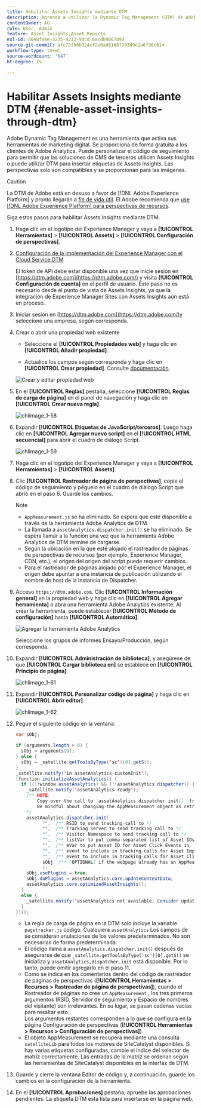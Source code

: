 ```yaml
---
title: Habilitar Assets Insights mediante DTM
description: Aprenda a utilizar la Dynamic Tag Management (DTM) de Adobe para habilitar Assets Insights.
contentOwner: AG
role: User, Admin
feature: Asset Insights,Asset Reports
exl-id: 80e8f84e-3235-4212-9dcd-6acdb9067893
source-git-commit: afc72fb6b324cf2e0ad8168f783d9c1a6f96c614
workflow-type: tm+mt
source-wordcount: '647'
ht-degree: 1%

---
```


# Habilitar Assets Insights mediante DTM {#enable-asset-insights-through-dtm}

Adobe Dynamic Tag Management es una herramienta que activa sus herramientas de marketing digital. Se proporciona de forma gratuita a los clientes de Adobe Analytics. Puede personalizar el código de seguimiento para permitir que las soluciones de CMS de terceros utilicen Assets Insights o puede utilizar DTM para insertar etiquetas de Assets Insights. Las perspectivas solo son compatibles y se proporcionan para las imágenes.

>[!CAUTION]
>
>La DTM de Adobe está en desuso a favor de [!DNL Adobe Experience Platform] y pronto llegarán a [fin de vida útil](https://medium.com/launch-by-adobe/dtm-plans-for-a-sunset-3c6aab003a6f). El Adobe recomienda que [use [!DNL Adobe Experience Platform] para perspectivas de recursos](https://experienceleague.adobe.com/docs/experience-manager-learn/assets/advanced/asset-insights-launch-tutorial.html).

Siga estos pasos para habilitar Assets Insights mediante DTM.

1. Haga clic en el logotipo del Experience Manager y vaya a **[!UICONTROL Herramientas]** > **[!UICONTROL Assets]** > **[!UICONTROL Configuración de perspectivas]**.
1. [Configuración de la implementación del Experience Manager con el Cloud Service DTM](/help/sites-administering/dtm.md)

   El token de API debe estar disponible una vez que inicie sesión en [https://dtm.adobe.com](https://dtm.adobe.com/) y visita **[!UICONTROL Configuración de cuenta]** en el perfil de usuario. Este paso no es necesario desde el punto de vista de Assets Insights, ya que la integración de Experience Manager Sites con Assets Insights aún está en proceso.

1. Iniciar sesión en [https://dtm.adobe.com](https://dtm.adobe.com/)y seleccione una empresa, según corresponda.
1. Crear o abrir una propiedad web existente

   * Seleccione el **[!UICONTROL Propiedades web]** y haga clic en **[!UICONTROL Añadir propiedad]**.

   * Actualice los campos según corresponda y haga clic en **[!UICONTROL Crear propiedad]**. Consulte [documentación](https://experienceleague.adobe.com/docs/experience-manager-learn/getting-started-wknd-tutorial-develop/overview.html?lang=es).

   ![Crear y editar propiedad web](assets/Create-edit-web-property.png)

1. En el **[!UICONTROL Reglas]** pestaña, seleccione **[!UICONTROL Reglas de carga de página]** en el panel de navegación y haga clic en **[!UICONTROL Crear nueva regla]**.

   ![chlimage_1-58](assets/chlimage_1-194.png)

1. Expandir **[!UICONTROL Etiquetas de JavaScript/terceros]**. Luego haga clic en **[!UICONTROL Agregar nuevo script]** en el **[!UICONTROL HTML secuencial]** para abrir el cuadro de diálogo Script.

   ![chlimage_1-59](assets/chlimage_1-195.png)

1. Haga clic en el logotipo del Experience Manager y vaya a **[!UICONTROL Herramientas]** > **[!UICONTROL Assets]**.
1. Clic **[!UICONTROL Rastreador de página de perspectivas]**, copie el código de seguimiento y péguelo en el cuadro de diálogo Script que abrió en el paso 6. Guarde los cambios.

   >[!NOTE]
   >
   >* `AppMeasurement.js` se ha eliminado. Se espera que esté disponible a través de la herramienta Adobe Analytics de DTM.
   >* La llamada a `assetAnalytics.dispatcher.init()` se ha eliminado. Se espera llamar a la función una vez que la herramienta Adobe Analytics de DTM termine de cargarse.
   >* Según la ubicación en la que esté alojado el rastreador de páginas de perspectivas de recursos (por ejemplo, Experience Manager, CDN, etc.), el origen del origen del script puede requerir cambios.
   >* Para el rastreador de páginas alojado por el Experience Manager, el origen debe apuntar a una instancia de publicación utilizando el nombre de host de la instancia de Dispatcher.


1. Acceso `https://dtm.adobe.com`. Clic **[!UICONTROL Información general]** en la propiedad web y haga clic en **[!UICONTROL Agregar herramienta]** o abra una herramienta Adobe Analytics existente. Al crear la herramienta, puede establecer **[!UICONTROL Método de configuración]** hasta **[!UICONTROL Automático]**.

   ![Agregar la herramienta Adobe Analytics](assets/Add-Adobe-Analytics-Tool.png)

   Seleccione los grupos de informes Ensayo/Producción, según corresponda.

1. Expandir **[!UICONTROL Administración de biblioteca]**, y asegúrese de que **[!UICONTROL Cargar biblioteca en]** se establece en **[!UICONTROL Principio de página]**.

   ![chlimage_1-61](assets/chlimage_1-197.png)

1. Expandir **[!UICONTROL Personalizar código de página]** y haga clic en **[!UICONTROL Abrir editor]**.

   ![chlimage_1-62](assets/chlimage_1-198.png)

1. Pegue el siguiente código en la ventana:

   ```Java
   var sObj;
   
   if (arguments.length > 0) {
     sObj = arguments[0];
   } else {
     sObj = _satellite.getToolsByType('sc')[0].getS();
   }
   _satellite.notify('in assetAnalytics customInit');
   (function initializeAssetAnalytics() {
     if ((!!window.assetAnalytics) && (!!assetAnalytics.dispatcher)) {
       _satellite.notify('assetAnalytics ready');
       /** NOTE:
           Copy over the call to 'assetAnalytics.dispatcher.init()' from Assets Pagetracker
           Be mindful about changing the AppMeasurement object as retrieved above.
       */
       assetAnalytics.dispatcher.init(
             "",  /** RSID to send tracking-call to */
             "",  /** Tracking Server to send tracking-call to */
             "",  /** Visitor Namespace to send tracking-call to */
             "",  /** listVar to put comma-separated-list of Asset IDs for Asset Impression Events in tracking-call, e.g. 'listVar1' */
             "",  /** eVar to put Asset ID for Asset Click Events in, e.g. 'eVar3' */
             "",  /** event to include in tracking-calls for Asset Impression Events, e.g. 'event8' */
             "",  /** event to include in tracking-calls for Asset Click Events, e.g. 'event7' */
             sObj  /** [OPTIONAL] if the webpage already has an AppMeasurement object, include the object here. If unspecified, Pagetracker Core shall create its own AppMeasurement object */
             );
       sObj.usePlugins = true;
       sObj.doPlugins = assetAnalytics.core.updateContextData;
       assetAnalytics.core.optimizedAssetInsights();
     }
     else {
       _satellite.notify('assetAnalytics not available. Consider updating the Custom Page Code', 4);
     }
   })();
   ```

   * La regla de carga de página en la DTM solo incluye la variable `pagetracker.js` código. Cualquiera `assetAnalytics` Los campos de se consideran anulaciones de los valores predeterminados. No son necesarias de forma predeterminada.
   * El código llama a `assetAnalytics.dispatcher.init()` después de asegurarse de que `_satellite.getToolsByType('sc')[0].getS()` se inicializa y `assetAnalytics,dispatcher.init` está disponible. Por lo tanto, puede omitir agregarlo en el paso 11.
   * Como se indica en los comentarios dentro del código de rastreador de páginas de perspectivas (**[!UICONTROL Herramientas > Recursos > Rastreador de página de perspectivas]**), cuando el Rastreador de páginas no cree un `AppMeasurement` , los tres primeros argumentos (RSID, Servidor de seguimiento y Espacio de nombres del visitante) son irrelevantes. En su lugar, se pasan cadenas vacías para resaltar esto.\
      Los argumentos restantes corresponden a lo que se configura en la página Configuración de perspectivas (**[!UICONTROL Herramientas > Recursos > Configuración de perspectivas]**).
   * El objeto AppMeasurement se recupera mediante una consulta `satelliteLib` para todos los motores de SiteCatalyst disponibles. Si hay varias etiquetas configuradas, cambie el índice del selector de matriz correctamente. Las entradas de la matriz se ordenan según las herramientas de SiteCatalyst disponibles en la interfaz de DTM.

1. Guarde y cierre la ventana Editor de código y, a continuación, guarde los cambios en la configuración de la herramienta.
1. En el **[!UICONTROL Aprobaciones]** pestaña, apruebe las aprobaciones pendientes. La etiqueta DTM está lista para insertarse en la página web.
